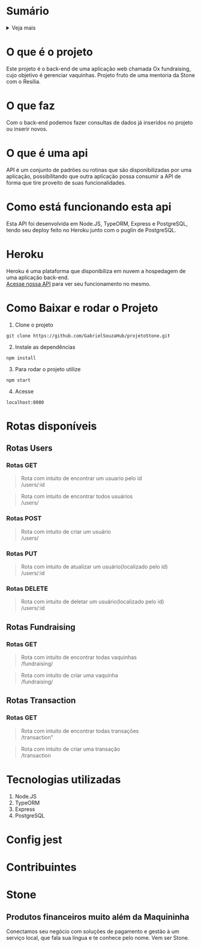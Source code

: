 # Sumário
<details>
<summary>Veja mais</summary>

1.  [O que é o projeto](https://github.com/GabrielSouzaHub/projetoStone#O+que+%c3%a9+o+projeto)
2.  [O que faz](https://github.com/GabrielSouzaHub/projetoStone#O%20que%20faz)
3.  [O que é uma api](https://github.com/GabrielSouzaHub/projetoStone#O+que+%c3%a9+uma+api) 
4.  [Como está funcionando a api](https://github.com/GabrielSouzaHub/projetoStone#Como+est%c3%a1+funcionando+a+api)   
5.  [Heroku](https://github.com/GabrielSouzaHub/projetoStone#Heroku)  
6.  [Como baixar e rodar o projeto](https://github.com/GabrielSouzaHub/projetoStone#Como+baixar+e+rodar+o+projeto)       
7.  [Rotas disponíveis](https://github.com/GabrielSouzaHub/projetoStone#Rotas+dispon%c3%adveis) 
8.  [Tecnologias utilizadas](https://github.com/GabrielSouzaHub/projetoStone#Tecnologias+utilizadas) 
9.  [Config Jest](https://github.com/GabrielSouzaHub/projetoStone#Config+Jest) 
10. [Contribuentes](https://github.com/GabrielSouzaHub/projetoStone#Contribuentes) 
11. [Stone](https://github.com/GabrielSouzaHub/projetoStone#Stone) 
</details>

# O que é o projeto
Este projeto é o back-end de uma aplicação web chamada Ox fundraising, cujo objetivo é gerenciar vaquinhas. Projeto fruto de uma mentoria da Stone com o Resilia.
# O que faz
Com o back-end podemos fazer consultas de dados já inseridos no projeto ou inserir novos.
# O que é uma api
API é um conjunto de padrões ou rotinas que são disponibilizadas por uma aplicação, possibilitando que outra aplicação possa consumir a API de forma que tire proveito de suas funcionalidades.
# Como está funcionando esta api
Esta API foi desenvolvida em Node.JS, TypeORM, Express e PostgreSQL, tendo seu deploy feito no Heroku junto com o puglin de PostgreSQL.
# Heroku
Heroku é uma plataforma que disponibiliza em nuvem a hospedagem de uma aplicação back-end.<br>
[Acesse nossa API](https://fundraisingoxdev.herokuapp.com/users) para ver seu funcionamento no mesmo.
# Como Baixar e rodar o Projeto
1. Clone o projeto
```Shell
git clone https://github.com/GabrielSouzaHub/projetoStone.git
```
2. Instale as dependências
```Shell
npm install
```
3. Para rodar o projeto utilize
```Shell
npm start
```
4. Acesse
```Shell
localhost:8080
```
# Rotas disponíveis
## Rotas **Users**
### Rotas GET
>Rota com intuito de encontrar um usuario pelo id
<br> /users/:id

> Rota com intuito de encontrar todos usuários
<br> /users/

### Rotas POST
> Rota com intuito de criar um usuário
<br> /users/

### Rotas PUT
> Rota com intuito de atualizar um usuário(localizado pelo id)
<br> /users/:id

### Rotas DELETE
> Rota com intuito de deletar um usuário(localizado pelo id)
<br> /users/:id

## Rotas **Fundraising**
### Rotas GET
> Rota com intuito de encontrar todas vaquinhas
<br> /fundraising/

> Rota com intuito de criar uma vaquinha
<br> /fundraising/

## Rotas **Transaction**
### Rotas GET
> Rota com intuito de encontrar todas transações
<br> /transaction"

> Rota com intuito de criar uma transação
<br> /transaction

# Tecnologias utilizadas
1. Node.JS
2. TypeORM
3. Express
4. PostgreSQL
# Config jest

# Contribuintes
# Stone
## Produtos financeiros muito além da Maquininha
Conectamos seu negócio com soluções de pagamento e gestão à um serviço local, que fala sua língua e te conhece pelo nome. Vem ser Stone.